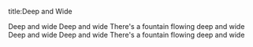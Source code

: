 title:Deep and Wide

Deep and wide
Deep and wide
There's a fountain flowing deep and wide
Deep and wide
Deep and wide
There's a fountain flowing deep and wide